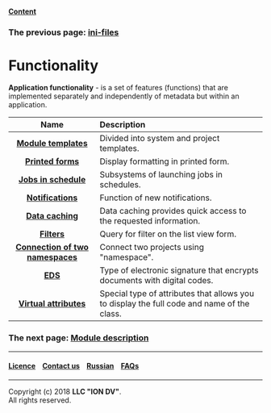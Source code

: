 #### [Content](/docs/en/index.md)

### The previous page: [ini-files](/docs/en/2_system_description/platform_configuration/ini_files.md)

# Functionality

**Application functionality** - is a set of features (functions) that are implemented separately and independently of metadata but within an application.

| Name | Description |
|:---------:|:---------|
|[**Module templates**](/docs/en/2_system_description/functionality/module_templates.md) | Divided into system and project templates. |
|[**Printed forms**](/docs/en/2_system_description/functionality/printed_forms.md) |Display formatting in printed form.  |
|[**Jobs in schedule**](/docs/en/2_system_description/functionality/schedule.md) | Subsystems of launching jobs in schedules.   |
|[**Notifications**](/docs/en/2_system_description/functionality/notifications.md) |Function of new notifications.  |
|[**Data caching**](/docs/en/2_system_description/functionality/cached.md) |Data caching provides quick access to the requested information. |
|[**Filters**](/docs/en/2_system_description/functionality/filter.md) |Query for filter on the list view form. |
|[**Connection of two namespaces**](/docs/en/2_system_description/functionality/namespace.md)| Connect two projects using "namespace".  |
|[**EDS**](/docs/en/2_system_description/functionality/eds.md)| Type of electronic signature that encrypts documents with digital codes.  |
|[**Virtual attributes**](/docs/en/2_system_description/functionality/virtual_attr.md) |Special type of attributes that allows you to display the full code and name of the class.|

### The next page: [Module description](/docs/en/3_modules_description/modules.md)

--------------------------------------------------------------------------  


 #### [Licence](/LICENCE.md) &ensp;  [Contact us](https://iondv.com) &ensp;  [Russian](/docs/ru/2_system_description/functionality/functionality.md)   &ensp; [FAQs](/faqs.md)          



--------------------------------------------------------------------------  

Copyright (c) 2018 **LLC "ION DV"**.  
All rights reserved. 